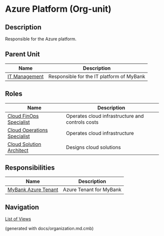 # Azure Platform (Org-unit)
## Description
Responsible for the Azure platform.


## Parent Unit
| Name | Description |
|---|---|
| [IT Management](../../mybank/it-management/it-management-org.md) | Responsible for the IT platform of MyBank |

## Roles
| Name | Description |
|---|---|
| [Cloud FinOps Specialist](../../mybank/it-management/cloud-finops-specialist.md) | Operates cloud infrastructure and controls costs |
| [Cloud Operations Specialist](../../mybank/it-management/cloud-operations-specialist.md) | Operates cloud infrastructure |
| [Cloud Solution Architect](../../mybank/it-management/cloud-solution-architect.md) | Designs cloud solutions |

## Responsibilities
| Name | Description |
|---|---|
| [MyBank Azure Tenant](../../mybank/it-management/azure/mybank-tenant.md) | Azure Tenant for MyBank |


## Navigation
[List of Views](../../views.md)

(generated with docs/organization.md.cmb)
